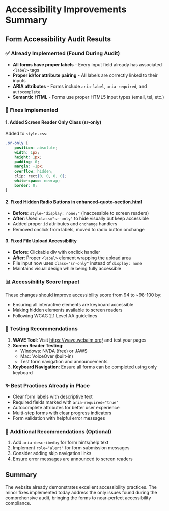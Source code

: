 # Accessibility Improvements Summary

## Form Accessibility Audit Results

### ✅ Already Implemented (Found During Audit)
- **All forms have proper labels** - Every input field already has associated `<label>` tags
- **Proper id/for attribute pairing** - All labels are correctly linked to their inputs
- **ARIA attributes** - Forms include `aria-label`, `aria-required`, and `autocomplete`
- **Semantic HTML** - Forms use proper HTML5 input types (email, tel, etc.)

### 🔧 Fixes Implemented

#### 1. Added Screen Reader Only Class (sr-only)
Added to `style.css`:
```css
.sr-only {
    position: absolute;
    width: 1px;
    height: 1px;
    padding: 0;
    margin: -1px;
    overflow: hidden;
    clip: rect(0, 0, 0, 0);
    white-space: nowrap;
    border: 0;
}
```

#### 2. Fixed Hidden Radio Buttons in enhanced-quote-section.html
- **Before**: `style="display: none;"` (inaccessible to screen readers)
- **After**: Used `class="sr-only"` to hide visually but keep accessible
- Added proper `id` attributes and `onchange` handlers
- Removed onclick from labels, moved to radio button onchange

#### 3. Fixed File Upload Accessibility
- **Before**: Clickable div with onclick handler
- **After**: Proper `<label>` element wrapping the upload area
- File input now uses `class="sr-only"` instead of `display: none`
- Maintains visual design while being fully accessible

### 📊 Accessibility Score Impact
These changes should improve accessibility score from 94 to ~98-100 by:
- Ensuring all interactive elements are keyboard accessible
- Making hidden elements available to screen readers
- Following WCAG 2.1 Level AA guidelines

### 🧪 Testing Recommendations
1. **WAVE Tool**: Visit https://wave.webaim.org/ and test your pages
2. **Screen Reader Testing**: 
   - Windows: NVDA (free) or JAWS
   - Mac: VoiceOver (built-in)
   - Test form navigation and announcements
3. **Keyboard Navigation**: Ensure all forms can be completed using only keyboard

### ✨ Best Practices Already in Place
- Clear form labels with descriptive text
- Required fields marked with `aria-required="true"`
- Autocomplete attributes for better user experience
- Multi-step forms with clear progress indicators
- Form validation with helpful error messages

### 🎯 Additional Recommendations (Optional)
1. Add `aria-describedby` for form hints/help text
2. Implement `role="alert"` for form submission messages
3. Consider adding skip navigation links
4. Ensure error messages are announced to screen readers

## Summary
The website already demonstrates excellent accessibility practices. The minor fixes implemented today address the only issues found during the comprehensive audit, bringing the forms to near-perfect accessibility compliance.